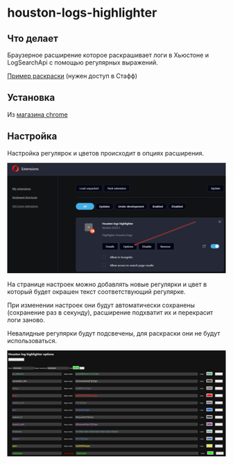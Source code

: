 # houston-logs-highlighter

## Что делает

Браузерное расширение которое раскрашивает логи в Хьюстоне и LogSearchApi с помощью регулярных выражений.

<a href="https://staff.skbkontur.ru/api/images/uurcynp7/houston-logs-highlighter.png" target="_blank">Пример раскраски</a> (нужен доступ в  Стафф)

## Установка

Из [магазина chrome](https://chromewebstore.google.com/detail/houston-logs-highlighter/ckcnbpgkdhgimbnoogimfcjemdgaipgh)
   
## Настройка

Настройка регулярок и цветов происходит в опциях расширения.

<img src="options_button.png" alt="Кнопка настроек расширения" width="600">


На странице настроек можно добавлять новые регулярки и цвет в который будет окрашен текст соответствующий регулярке.

При изменении настроек они будут автоматически сохранены (сохранение раз в секунду), расширение подхватит их и перекрасит логи заново.

Невалидные регулярки будут подсвечены, для раскраски они не будут использоваться.

<img src="options.png" alt="Настройка регулярок" width="1200">
